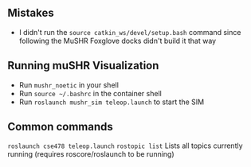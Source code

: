 ## Mistakes

- I didn't run the `source catkin_ws/devel/setup.bash` command since following the MuSHR Foxglove docks didn't build it that way

## Running muSHR Visualization
- Run `mushr_noetic` in your shell
- Run `source ~/.bashrc` in the container shell
- Run `roslaunch mushr_sim teleop.launch` to start the SIM

## Common commands

`roslaunch cse478 teleop.launch`
`rostopic list` Lists all topics currently running (requires roscore/roslaunch to be running)
